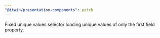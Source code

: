 ```yaml
---
"@itwin/presentation-components": patch
---
```


Fixed unique values selector loading unique values of only the first field property.
